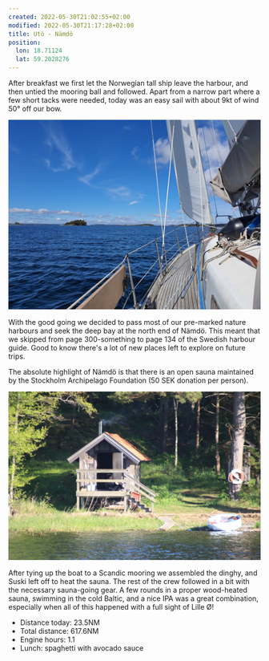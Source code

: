 ```yaml
---
created: 2022-05-30T21:02:55+02:00
modified: 2022-05-30T21:17:28+02:00
title: Utö - Nämdö
position:
  lon: 18.71124
  lat: 59.2028276
---
```


After breakfast we first let the Norwegian tall ship leave the harbour, and then untied the mooring ball and followed. Apart from a narrow part where a few short tacks were needed, today was an easy sail with about 9kt of wind 50° off our bow.

![Up towards Nämdö](../2022/0ac7e051276cb48e0f7e91e0bd61c019.jpg) 

With the good going we decided to pass most of our pre-marked nature harbours and seek the deep bay at the north end of Nämdö. This meant that we skipped from page 300-something to page 134 of the Swedish harbour guide.
Good to know there's a lot of new places left to explore on future trips.

The absolute highlight of Nämdö is that there is an open sauna maintained by the Stockholm Archipelago Foundation (50 SEK donation per person).

![Sauna is being heated](../2022/3730f57984a05e0c527dfb7e4af276a3.jpg) 

After tying up the boat to a Scandic mooring we assembled the dinghy, and Suski left off to heat the sauna. The rest of the crew followed in a bit with the necessary sauna-going gear. A few rounds in a proper wood-heated sauna, swimming in the cold Baltic, and a nice IPA was a great combination, especially when all of this happened with a full sight of Lille Ø!

* Distance today: 23.5NM
* Total distance: 617.6NM
* Engine hours: 1.1
* Lunch: spaghetti with avocado sauce
